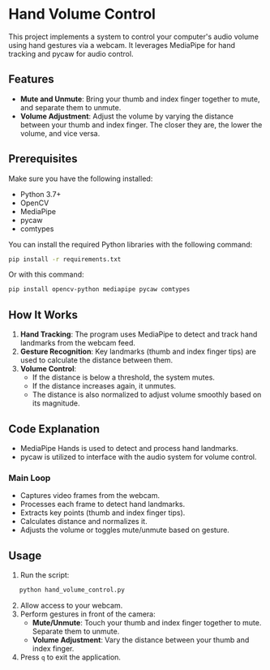 # Hand Volume Control
This project implements a system to control your computer's audio volume using hand gestures via a webcam. It leverages MediaPipe for hand tracking and pycaw for audio control.

## Features
- **Mute and Unmute**: Bring your thumb and index finger together to mute, and separate them to unmute.
- **Volume Adjustment**: Adjust the volume by varying the distance between your thumb and index finger. The closer they are, the lower the volume, and vice versa.

## Prerequisites
Make sure you have the following installed:
- Python 3.7+
- OpenCV
- MediaPipe
- pycaw
- comtypes

You can install the required Python libraries with the following command:

```bash
pip install -r requirements.txt
```
Or with this command: 
```bash
pip install opencv-python mediapipe pycaw comtypes
```
## How It Works
1. **Hand Tracking**: The program uses MediaPipe to detect and track hand landmarks from the webcam feed.
2. **Gesture Recognition**: Key landmarks (thumb and index finger tips) are used to calculate the distance between them.
3. **Volume Control**:
   - If the distance is below a threshold, the system mutes.
   - If the distance increases again, it unmutes.
   - The distance is also normalized to adjust volume smoothly based on its magnitude.

## Code Explanation
- MediaPipe Hands is used to detect and process hand landmarks.
- pycaw is utilized to interface with the audio system for volume control.

### Main Loop
- Captures video frames from the webcam.
- Processes each frame to detect hand landmarks.
- Extracts key points (thumb and index finger tips).
- Calculates distance and normalizes it.
- Adjusts the volume or toggles mute/unmute based on gesture.

## Usage
1. Run the script:

```bash
   python hand_volume_control.py
```
2. Allow access to your webcam.
3. Perform gestures in front of the camera:
   - **Mute/Unmute**: Touch your thumb and index finger together to mute. Separate them to unmute.
   - **Volume Adjustment**: Vary the distance between your thumb and index finger.
4. Press `q` to exit the application.
